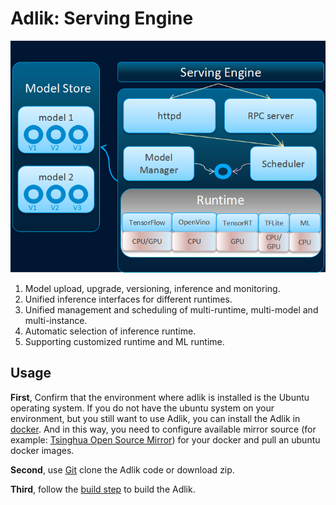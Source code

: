 # Adlik: Serving Engine

![Serving Engine schematic diagram](../resources/serving-engine-new.png)

1. Model upload, upgrade, versioning, inference and monitoring.
2. Unified inference interfaces for different runtimes.
3. Unified management and scheduling of multi-runtime, multi-model and multi-instance.
4. Automatic selection of inference runtime.
5. Supporting customized runtime and ML runtime.

## Usage

**First**, Confirm that the environment where adlik is installed is the Ubuntu operating system. If you do not have the
ubuntu system on your environment, but you still want to use Adlik, you can install the Adlik in
[docker](https://www.docker.com/). And in this way, you need to configure available mirror source (for example:
[Tsinghua Open Source Mirror](https://mirrors.tuna.tsinghua.edu.cn/)) for your docker and pull an ubuntu docker images.

**Second**, use [Git](https://git-scm.com/download) clone the Adlik code or download zip.

**Third**, follow the [build step](../README.md#build) to build the Adlik.
